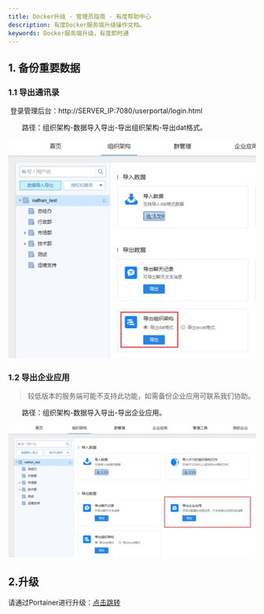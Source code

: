 ```yaml
---
title: Docker升级 - 管理员指南 - 有度帮助中心
description: 有度Docker服务端升级操作文档。
keywords: Docker服务端升级，有度即时通
---
```


## 1. 备份重要数据

### 1.1 导出通讯录

​	登录管理后台：http://SERVER_IP:7080/userportal/login.html

　　路径：组织架构-数据导入导出-导出组织架构-导出dat格式。

![img](res/a01_00027/wps19.jpg)

### 1.2 导出企业应用

> 较低版本的服务端可能不支持此功能，如需备份企业应用可联系我们协助。

　　路径：组织架构-数据导入导出-导出企业应用。

![img](res/a01_00027/wps20.jpg)

## 2.升级

请通过Portainer进行升级：[点击跳转](a01_00024.md#10)